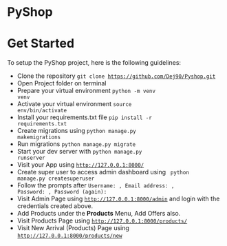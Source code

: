 # PyShop




# Get Started
To setup the PyShop project, here is the following guidelines:
* Clone the repository <code>git clone https://github.com/Dej90/Pyshop.git</code>
* Open Project folder on terminal 
* Prepare your virtual environment <code>python -m venv venv</code> 
* Activate your virtual environment <code>source env/bin/activate</code>
* Install your requirements.txt file <code>pip install -r requirements.txt</code>
* Create migrations using <code>python manage.py makemigrations</code> 
* Run migrations <code>python manage.py migrate</code>
* Start your dev server with <code>python manage.py runserver</code>
* Visit your App using <code>http://127.0.0.1:8000/</code>
* Create super user to access admin dashboard using <code> python manage.py createsuperuser</code>
* Follow the prompts after <code>Username: , Email address: , Password: , Password (again): </code>
* Visit Admin Page using <code>http://127.0.0.1:8000/admin</code> and login with the credentials created above.
* Add Products under the <b>Products</b> Menu, Add Offers also.
* Visit Products Page using <code>http://127.0.0.1:8000/products/</code>
* Visit New Arrival (Products) Page using <code>http://127.0.0.1:8000/products/new</code>





